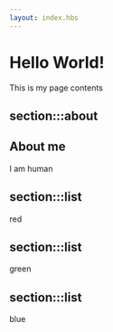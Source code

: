 ```yaml
---
layout: index.hbs
---
```


# Hello World!

This is my page contents


section:::about
---

## About me

I am human

section:::list
---

red

section:::list
---

green

section:::list
---

blue
